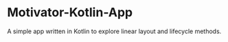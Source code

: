# Motivator-Kotlin-App
A simple app written in Kotlin to explore linear layout and lifecycle methods.
